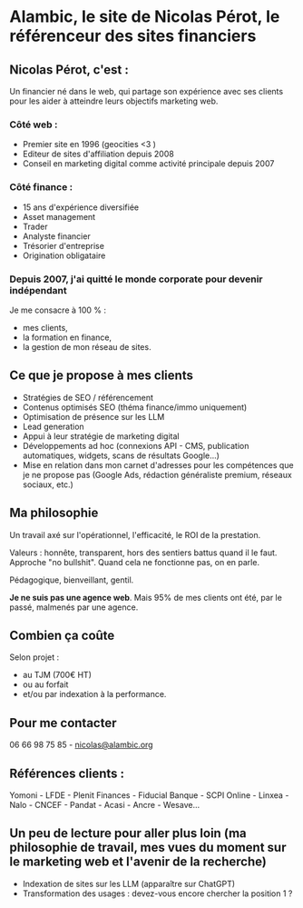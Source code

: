 # Alambic, le site de Nicolas Pérot, le référenceur des sites financiers

## Nicolas Pérot, c'est :

Un financier né dans le web, qui partage son expérience avec ses clients pour les aider à atteindre leurs objectifs marketing web.

### Côté web : 

- Premier site en 1996 (geocities <3 )
- Editeur de sites d'affiliation depuis 2008
- Conseil en marketing digital comme activité principale depuis 2007

### Côté finance : 

- 15 ans d'expérience diversifiée
- Asset management
- Trader
- Analyste financier
- Trésorier d'entreprise
- Origination obligataire

### Depuis 2007, j'ai quitté le monde corporate pour devenir indépendant

Je me consacre à 100 % :

- mes clients,
- la formation en finance,
- la gestion de mon réseau de sites.

## Ce que je propose à mes clients

- Stratégies de SEO / référencement
- Contenus optimisés SEO (théma finance/immo uniquement)
- Optimisation de présence sur les LLM
- Lead generation
- Appui à leur stratégie de marketing digital
- Développements ad hoc (connexions API - CMS, publication automatiques, widgets, scans de résultats Google...)
- Mise en relation dans mon carnet d'adresses pour les compétences que je ne propose pas (Google Ads, rédaction généraliste premium, réseaux sociaux, etc.)

## Ma philosophie

Un travail axé sur l'opérationnel, l'efficacité, le ROI de la prestation.

Valeurs : honnête, transparent, hors des sentiers battus quand il le faut. Approche "no bullshit". Quand cela ne fonctionne pas, on en parle.

Pédagogique, bienveillant, gentil.

**Je ne suis pas une agence web**. Mais 95% de mes clients ont été, par le passé, malmenés par une agence.

## Combien ça coûte

Selon projet : 
- au TJM (700€ HT)
- ou au forfait
- et/ou par indexation à la performance.

## Pour me contacter

06 66 98 75 85 - nicolas@alambic.org

## Références clients : 
Yomoni - LFDE - Plenit Finances - Fiducial Banque - SCPI Online - Linxea - Nalo - CNCEF - Pandat - Acasi - Ancre - Wesave...

## Un peu de lecture pour aller plus loin (ma philosophie de travail, mes vues du moment sur le marketing web et l'avenir de la recherche)

- Indexation de sites sur les LLM (apparaître sur ChatGPT)
- Transformation des usages : devez-vous encore chercher la position 1 ?

